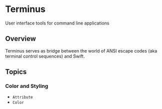 # Terminus

User interface tools for command line applications

## Overview

Terminus serves as bridge between the world of ANSI escape codes (aka terminal control sequences) and Swift.  

## Topics

### Color and Styling

- ``Attribute``
- ``Color``
